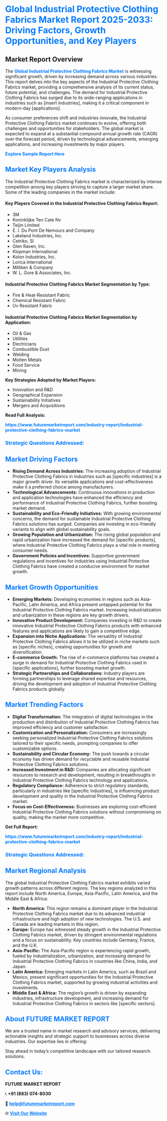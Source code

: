 <h1 style="color: #007BFF;">Global Industrial Protective Clothing Fabrics Market Report 2025-2033: Driving Factors, Growth Opportunities, and Key Players</h1>

<section id="overview">
<h2>Market Report Overview</h2>
<p>The <a href="https://www.futuremarketreport.com/industry-report/industrial-protective-clothing-fabrics-market" style="color: #007BFF; text-decoration: none;"><strong>Global Industrial Protective Clothing Fabrics Market</strong></a> is witnessing significant growth, driven by increasing demand across various industries. This report delves into the key aspects of the Industrial Protective Clothing Fabrics market, providing a comprehensive analysis of its current status, future potential, and challenges. The demand for Industrial Protective Clothing Fabrics has surged due to its wide-ranging applications in industries such as [insert industries], making it a critical component in modern-day [applications].</p>
<p>As consumer preferences shift and industries innovate, the Industrial Protective Clothing Fabrics market continues to evolve, offering both challenges and opportunities for stakeholders. The global market is expected to expand at a substantial compound annual growth rate (CAGR) over the forecast period, driven by technological advancements, emerging applications, and increasing investments by major players.</p>
</section>

<section id="overview">
<p><a href="https://www.futuremarketreport.com/request-sample/reportId=31570" style="color: #007BFF; text-decoration: none;"><strong>Explore Sample Report Here</strong></a></p>
</section>

<section id="key-players">
<h2 style="color: #007BFF;">Market Key Players Analysis</h2>
<p>The Industrial Protective Clothing Fabrics market is characterized by intense competition among key players striving to capture a larger market share. Some of the leading companies in the market include:</p>
<h4>Key Players Covered in the Industrial Protective Clothing Fabrics Report:</h4>
<ul><li>3M</li><li>Koninklijke Ten Cate Nv</li><li>Teijin Limited</li><li>E. I. Du Pont De Nemours and Company</li><li>Lakeland Industries, Inc.</li><li>Cetriko, Sl</li><li>Glen Raven, Inc.</li><li>Klopman International</li><li>Kolon Industries, Inc.</li><li>Lorica International</li><li>Milliken &amp; Company</li><li>W. L. Gore &amp; Associates, Inc.</li></ul>
<h4>Industrial Protective Clothing Fabrics Market Segmentation by Type:</h4>
<ul><li>Fire &amp; Heat-Resistant Fabric</li><li>Chemical Resistant Fabric</li><li>Uv Resistant Fabric</li></ul>

<h4>Industrial Protective Clothing Fabrics Market Segmentation by Application:</h4>
<ul><li>Oil &amp; Gas</li><li>Utilities</li><li>Electricians</li><li>Combustible Dust</li><li>Welding</li><li>Molten Metals</li><li>Food Service</li><li>Mining</li></ul>
<p><strong>Key Strategies Adopted by Market Players:</strong></p>
<ul>
<li>Innovation and R&D</li>
<li>Geographical Expansion</li>
<li>Sustainability Initiatives</li>
<li>Mergers and Acquisitions</li>
</ul>
</section>

<section>
<p><strong>Read Full Analysis: </strong></p><a href="https://www.futuremarketreport.com/industry-report/industrial-protective-clothing-fabrics-market" style="color: #007BFF; text-decoration: none;"><strong>https://www.futuremarketreport.com/industry-report/industrial-protective-clothing-fabrics-market</strong></a>
<h3 style="color: #007BFF;">Strategic Questions Addressed:</h3>
</section>

<section id="driving-factors">
<h2 style="color: #007BFF;">Market Driving Factors</h2>
<ul>
<li><strong>Rising Demand Across Industries:</strong> The increasing adoption of Industrial Protective Clothing Fabrics in industries such as [specific industries] is a major growth driver. Its versatile applications and cost-effectiveness make it a preferred choice among manufacturers.</li>
<li><strong>Technological Advancements:</strong> Continuous innovations in production and application technologies have enhanced the efficiency and performance of Industrial Protective Clothing Fabrics, further boosting market demand.</li>
<li><strong>Sustainability and Eco-Friendly Initiatives:</strong> With growing environmental concerns, the demand for sustainable Industrial Protective Clothing Fabrics solutions has surged. Companies are investing in eco-friendly variants to align with global sustainability goals.</li>
<li><strong>Growing Population and Urbanization:</strong> The rising global population and rapid urbanization have increased the demand for [specific products], where Industrial Protective Clothing Fabrics plays a vital role in meeting consumer needs.</li>
<li><strong>Government Policies and Incentives:</strong> Supportive government regulations and incentives for industries using Industrial Protective Clothing Fabrics have created a conducive environment for market growth.</li>
</ul>
</section>

<section id="growth-opportunities">
<h2 style="color: #007BFF;">Market Growth Opportunities</h2>
<ul>
<li><strong>Emerging Markets:</strong> Developing economies in regions such as Asia-Pacific, Latin America, and Africa present untapped potential for the Industrial Protective Clothing Fabrics market. Increasing industrialization and urbanization in these regions are key growth drivers.</li>
<li><strong>Innovative Product Development:</strong> Companies investing in R&D to create innovative Industrial Protective Clothing Fabrics products with enhanced features and applications are likely to gain a competitive edge.</li>
<li><strong>Expansion into Niche Applications:</strong> The versatility of Industrial Protective Clothing Fabrics allows it to be utilized in niche markets such as [specific niches], creating opportunities for growth and diversification.</li>
<li><strong>E-commerce Growth:</strong> The rise of e-commerce platforms has created a surge in demand for Industrial Protective Clothing Fabrics used in [specific applications], further boosting market growth.</li>
<li><strong>Strategic Partnerships and Collaborations:</strong> Industry players are forming partnerships to leverage shared expertise and resources, driving the development and adoption of Industrial Protective Clothing Fabrics products globally.</li>
</ul>
</section>

<section id="trending-factors">
<h2 style="color: #007BFF;">Market Trending Factors</h2>
<ul>
<li><strong>Digital Transformation:</strong> The integration of digital technologies in the production and distribution of Industrial Protective Clothing Fabrics has improved efficiency and customer satisfaction.</li>
<li><strong>Customization and Personalization:</strong> Consumers are increasingly seeking personalized Industrial Protective Clothing Fabrics solutions tailored to their specific needs, prompting companies to offer customizable options.</li>
<li><strong>Sustainability and Circular Economy:</strong> The push towards a circular economy has driven demand for recyclable and reusable Industrial Protective Clothing Fabrics solutions.</li>
<li><strong>Increased Investment in R&D:</strong> Companies are allocating significant resources to research and development, resulting in breakthroughs in Industrial Protective Clothing Fabrics technology and applications.</li>
<li><strong>Regulatory Compliance:</strong> Adherence to strict regulatory standards, particularly in industries like [specific industries], is influencing product development and quality in the Industrial Protective Clothing Fabrics market.</li>
<li><strong>Focus on Cost-Effectiveness:</strong> Businesses are exploring cost-efficient Industrial Protective Clothing Fabrics solutions without compromising on quality, making the market more competitive.</li>
</ul>
</section>

<section>
<p><strong>Get Full Report: </strong></p><a href="https://www.futuremarketreport.com/industry-report/industrial-protective-clothing-fabrics-market" style="color: #007BFF; text-decoration: none;"><strong>https://www.futuremarketreport.com/industry-report/industrial-protective-clothing-fabrics-market</strong></a>
<h3 style="color: #007BFF;">Strategic Questions Addressed:</h3>
</section>


<section id="regional-analysis">
<h2 style="color: #007BFF;">Market Regional Analysis</h2>
<p>The global Industrial Protective Clothing Fabrics market exhibits varied growth patterns across different regions. The key regions analyzed in this report include North America, Europe, Asia-Pacific, Latin America, and the Middle East & Africa:</p>
<ul>
<li><strong>North America:</strong> This region remains a dominant player in the Industrial Protective Clothing Fabrics market due to its advanced industrial infrastructure and high adoption of new technologies. The U.S. and Canada are leading markets in this region.</li>
<li><strong>Europe:</strong> Europe has witnessed steady growth in the Industrial Protective Clothing Fabrics market, driven by stringent environmental regulations and a focus on sustainability. Key countries include Germany, France, and the U.K.</li>
<li><strong>Asia-Pacific:</strong> The Asia-Pacific region is experiencing rapid growth, fueled by industrialization, urbanization, and increasing demand for Industrial Protective Clothing Fabrics in countries like China, India, and Japan.</li>
<li><strong>Latin America:</strong> Emerging markets in Latin America, such as Brazil and Mexico, present significant opportunities for the Industrial Protective Clothing Fabrics market, supported by growing industrial activities and investments.</li>
<li><strong>Middle East & Africa:</strong> The region’s growth is driven by expanding industries, infrastructure development, and increasing demand for Industrial Protective Clothing Fabrics in sectors like [specific sectors].</li>
</ul>
</section>

<footer>
<h2 style="color: #007BFF;">About FUTURE MARKET REPORT</h2>
<p>We are a trusted name in market research and advisory services, delivering actionable insights and strategic support to businesses across diverse industries. Our expertise lies in offering:</p>

<p>Stay ahead in today’s competitive landscape with our tailored research solutions.</p>

<h2 style="color: #007BFF;">Contact Us:</h2>
<p><strong>FUTURE MARKET REPORT</strong></p>
<p>📞 <strong>+91 (883) 074-8030</strong></p>
<p>📧 <strong><a href="mailto:help@futuremarketreport.com" style="color: #007BFF;">help@futuremarketreport.com</a></strong></p>
<p>🌐 <strong><a href="https://www.futuremarketreport.com/" style="color: #007BFF;">Visit Our Website</a></strong></p>
</footer>